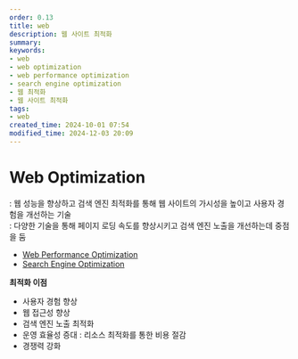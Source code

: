 ```yaml
---
order: 0.13
title: web
description: 웹 사이트 최적화
summary:
keywords:
- web
- web optimization
- web performance optimization
- search engine optimization
- 웹 최적화
- 웹 사이트 최적화
tags:
- web
created_time: 2024-10-01 07:54
modified_time: 2024-12-03 20:09
---
```


# Web Optimization
: 웹 성능을 향상하고 검색 엔진 최적화를 통해 웹 사이트의 가시성을 높이고 사용자 경험을 개선하는 기술  
: 다양한 기술을 통해 페이지 로딩 속도를 향상시키고 검색 엔진 노출을 개선하는데 중점을 둠  

- [Web Performance Optimization](./web-performance-optimization.md)
- [Search Engine Optimization](./search-engine-optimization.md)


**최적화 이점**
- 사용자 경험 향상
- 웹 접근성 향상
- 검색 엔진 노출 최적화
- 운영 효율성 증대 : 리소스 최적화를 통한 비용 절감
- 경쟁력 강화